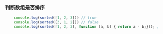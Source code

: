### 判断数组是否排序

```javascript
    console.log(sorted([1, 2, 3])) // true
    console.log(sorted([3, 1, 2])) // false
    console.log(sorted([1, 2, 3], function (a, b) { return a - b;})); // true
```